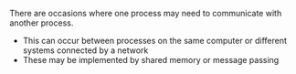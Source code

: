 There are occasions where one process may need to communicate with another process.
- This can occur between processes on the same computer or different systems connected by a network
- These may be implemented by shared memory or message passing 